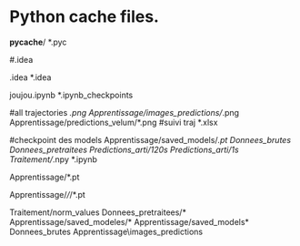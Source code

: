 


# Python cache files.
__pycache__/
*.pyc

#.idea

.idea
*.idea

joujou.ipynb
*.ipynb_checkpoints


 #all trajectories
*.png
 Apprentissage/images_predictions/*.png
Apprentissage/predictions_velum/*.png
#suivi traj
*.xlsx

#checkpoint des models
Apprentissage/saved_models/*.pt
Donnees_brutes
Donnees_pretraitees
Predictions_arti/120s
Predictions_arti/1s
Traitement/*.npy
*.ipynb

Apprentissage/*.pt

Apprentissage/*/*/*.pt

Traitement/norm_values
Donnees_pretraitees/*
Apprentissage/saved_modeles/*
Apprentissage/saved_models*
Donnees_brutes
Apprentissage\images_predictions